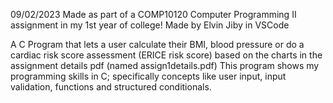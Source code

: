 09/02/2023
Made as part of a COMP10120 Computer Programming II assignment in my 1st year of college!
Made by Elvin Jiby in VSCode
 
A C Program that lets a user calculate their BMI, blood pressure or do a cardiac risk score assessment (ERICE risk score) based on the charts in the assignment details pdf (named assign1details.pdf)
This program shows my programming skills in C; specifically concepts like user input, input validation, functions and structured conditionals.   
